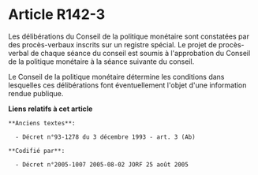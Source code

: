 # Article R142-3

Les délibérations du Conseil de la politique monétaire sont constatées par des procès-verbaux inscrits sur un registre
spécial. Le projet de procès-verbal de chaque séance du conseil est soumis à l'approbation du Conseil de la politique
monétaire à la séance suivante du conseil.

Le Conseil de la politique monétaire détermine les conditions dans lesquelles ces délibérations font éventuellement l'objet
d'une information rendue publique.

**Liens relatifs à cet article**

	**Anciens textes**:

	  - Décret n°93-1278 du 3 décembre 1993 - art. 3 (Ab)

	**Codifié par**:

	  - Décret n°2005-1007 2005-08-02 JORF 25 août 2005

